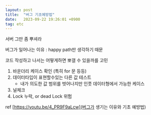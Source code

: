 ```yaml
---
layout: post
title:  "버그 기초예방법"
date:   2023-09-22 19:26:01 +0900
tag: etc
---
```


서버 그만 좀 뿌셔라



버그가 일어나는 이유 : happy path만 생각하기 때문

코드 작성하고 나서는 어떻게하면 뽀갤 수 있을까를 고민 

1.  바운더리 케이스 확인 (특히 for 문 등등)
2. 데이터타입이 표현할수있는 다른 값 테스트 
    - 내가 의도한 값 범위를 벗어나지만 인풋 데이터형에서 가능한 케이스
3. 널체크
4. Lock 누락, or dead Lock 위험 

ref
[https://youtu.be/4_PR9F9aLcw](버그가 생기는 이유와 기초 예방법)











